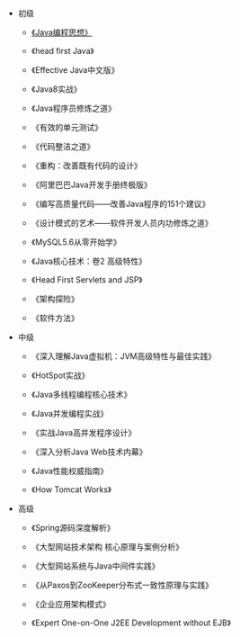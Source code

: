 * 初级
    * [《Java编程思想》](chuji/Java编程思想/Java编程思想.md)  
    * 《head first Java》  
    * 《Effective Java中文版》 
    * 《Java8实战》 
    * 《Java程序员修炼之道》  
    * 《有效的单元测试》  
    * 《代码整洁之道》  
    * 《重构：改善既有代码的设计》  
    * 《阿里巴巴Java开发手册终极版》  
    * 《编写高质量代码——改善Java程序的151个建议》  
    * 《设计模式的艺术——软件开发人员内功修炼之道》

    * 《MySQL5.6从零开始学》

    * 《Java核心技术：卷2 高级特性》  
    * 《Head First Servlets and JSP》  

    * 《架构探险》  

    * 《软件方法》
* 中级
    * 《深入理解Java虚拟机：JVM高级特性与最佳实践》  
    
    * 《HotSpot实战》

    * 《Java多线程编程核心技术》  
    
    * 《Java并发编程实战》  
    
    * 《实战Java高并发程序设计》 

    * 《深入分析Java Web技术内幕》

    * 《Java性能权威指南》

    * 《How Tomcat Works》
* 高级
    * 《Spring源码深度解析》

    * 《大型网站技术架构 核心原理与案例分析》  
    
    * 《大型网站系统与Java中间件实践》  
    
    * 《从Paxos到ZooKeeper分布式一致性原理与实践》  
    
    * 《企业应用架构模式》  
    
    * 《Expert One-on-One J2EE Development without EJB》
